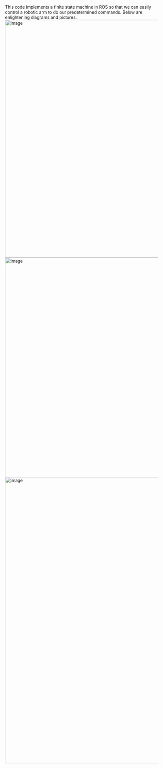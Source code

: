 This code implements a finite state machine in ROS so that we can easily control a robotic arm to do our predetermined commands. Below are enlightening diagrams and pictures.
<img width="784" alt="image" src="https://github.com/amalli10137/GTRI-Work/assets/52000326/98498845-88a6-41ce-a60b-35459cf4c1ab">
<img width="723" alt="image" src="https://github.com/amalli10137/GTRI-Work/assets/52000326/32800b80-3a83-40b3-8156-1e5afc96a778">
<img width="943" alt="image" src="https://github.com/amalli10137/GTRI-Work/assets/52000326/15ae26b2-2552-4f44-a049-7cc529a269d5">


